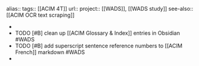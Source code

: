 alias::
tags:: [[ACIM 4T]] 
url:: 
project:: [[WADS]], [[WADS study]] 
see-also:: [[ACIM OCR text scraping]]

-
- TODO [#B] clean up [[ACIM Glossary & Index]] entries in Obsidian #WADS
- TODO [#B] add superscript sentence reference numbers to [[ACIM French]] markdown #WADS
-